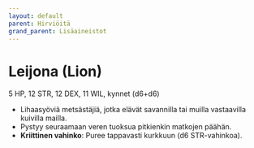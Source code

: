 ```yaml
---
layout: default
parent: Hirviöitä
grand_parent: Lisäaineistot
---
```


# Leijona (Lion)

5 HP, 12 STR, 12 DEX, 11 WIL, kynnet (d6+d6)

- Lihaasyöviä metsästäjiä, jotka elävät savannilla tai muilla vastaavilla kuivilla mailla.
- Pystyy seuraamaan veren tuoksua pitkienkin matkojen päähän.
- **Kriittinen vahinko**: Puree tappavasti kurkkuun (d6 STR-vahinkoa).
